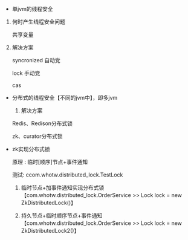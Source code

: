 * 单jvm的线程安全
1. 何时产生线程安全问题

    共享变量

2. 解决方案

    syncronized 自动党
    
    lock        手动党
    
    cas

* 分布式的线程安全【不同的jvm中】，即多jvm

    1. 解决方案
    
    Redis、Redison分布式锁
    
    zk、curator分布式锁

* zk实现分布式锁

    原理 : 临时[顺序]节点+事件通知
    
    测试: ccom.whotw.distributed_lock.TestLock
    
    1. 临时节点+加事件通知实现分布式锁【com.whotw.distributed_lock.OrderService >> Lock lock = new ZkDistributedLock()】
    
    2. 持久节点+临时顺序节点+事件通知【com.whotw.distributed_lock.OrderService >> Lock lock = new ZkDistributedLock2()】


